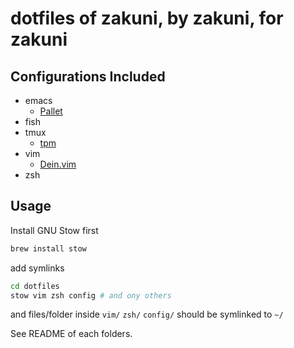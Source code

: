 dotfiles of zakuni, by zakuni, for zakuni
===

## Configurations Included
 - emacs
   - [Pallet](https://github.com/rdallasgray/pallet)
 - fish
 - tmux
   - [tpm](https://github.com/tmux-plugins/tpm)
 - vim
   - [Dein.vim](https://github.com/Shougo/dein.vim)
 - zsh

## Usage
Install GNU Stow first
```sh
brew install stow
```

add symlinks
```sh
cd dotfiles
stow vim zsh config # and ony others
```
and files/folder inside `vim/` `zsh/` `config/` should be symlinked to `~/`

See README of each folders.
